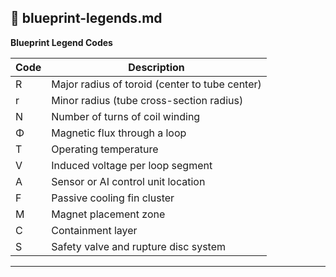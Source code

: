 ## 📄 blueprint-legends.md

**Blueprint Legend Codes**

| Code | Description |
|------|-------------|
| R    | Major radius of toroid (center to tube center) |
| r    | Minor radius (tube cross-section radius) |
| N    | Number of turns of coil winding |
| Φ    | Magnetic flux through a loop |
| T    | Operating temperature |
| V    | Induced voltage per loop segment |
| A    | Sensor or AI control unit location |
| F    | Passive cooling fin cluster |
| M    | Magnet placement zone |
| C    | Containment layer |
| S    | Safety valve and rupture disc system |

---
